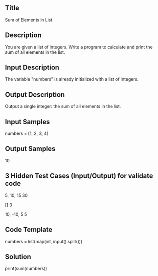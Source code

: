 ## Title
Sum of Elements in List

## Description
You are given a list of integers. Write a program to calculate and print the sum of all elements in the list.

## Input Description
The variable "numbers" is already initialized with a list of integers.

## Output Description
Output a single integer: the sum of all elements in the list.

## Input Samples
numbers = [1, 2, 3, 4]

## Output Samples
10

## 3 Hidden Test Cases (Input/Output) for validate code
5, 10, 15
30

[]
0

10, -10, 5
5

## Code Template
numbers = list(map(int, input().split())) 

## Solution
print(sum(numbers))

